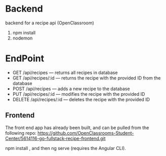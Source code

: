 # Backend
backend for a recipe api (OpenClassroom)

1. npm install
2. nodemon

# EndPoint
* GET  /api/recipes  — returns all recipes in database
* GET  /api/recipes/:id  — returns the recipe with the provided ID from the database
* POST  /api/recipes  — adds a new recipe to the database
* PUT  /api/recipes/:id  — modifies the recipe with the provided ID
* DELETE  /api/recipes/:id  — deletes the recipe with the provided ID


## Frontend
The front end app has already been built, and can be pulled from the following repo:
https://github.com/OpenClassrooms-Student-Center/5614116-go-fullstack-recipe-frontend.git

npm install , and then  ng serve  (requires the Angular CLI).
